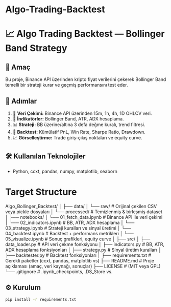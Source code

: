 # Algo-Trading-Backtest

# 📈 Algo Trading Backtest — Bollinger Band Strategy

## 🎯 Amaç
Bu proje, Binance API üzerinden kripto fiyat verilerini çekerek Bollinger Band temelli bir strateji kurar ve geçmiş performansını test eder.

## 🧩 Adımlar
1. 📡 **Veri Çekimi:** Binance API üzerinden 15m, 1h, 4h, 1D OHLCV veri.
2. 🧮 **İndikatörler:** Bollinger Band, ATR, ADX hesaplama.
3. 📊 **Strateji:** BB üzerine/altına 3 defa değme kuralı, trend filtresi.
4. 🔁 **Backtest:** Kümülatif PnL, Win Rate, Sharpe Ratio, Drawdown.
5. 📈 **Görselleştirme:** Trade giriş-çıkış noktaları ve equity curve.

## 🛠️ Kullanılan Teknolojiler
- Python, ccxt, pandas, numpy, matplotlib, seaborn



# Target Structure

Algo_Bollinger_Backtest/
│
├── data/
│   └── raw/           # Orijinal çekilen CSV veya pickle dosyaları
│   └── processed/     # Temizlenmiş & birleşmiş dataset
│
├── notebooks/
│   └── 01_fetch_data.ipynb   # Binance API ile veri çekimi
│   └── 02_indicators.ipynb   # BB, ATR, ADX hesaplama
│   └── 03_strategy.ipynb     # Strateji kuralları ve sinyal üretimi
│   └── 04_backtest.ipynb     # Backtest + performans metrikleri
│   └── 05_visualize.ipynb    # Sonuç grafikleri, equity curve
│
├── src/
│   ├── data_loader.py   # API veri çekme fonksiyonu
│   ├── indicators.py    # BB, ATR, ADX hesaplama fonksiyonları
│   ├── strategy.py      # Sinyal üretim kuralları
│   ├── backtester.py    # Backtest fonksiyonları
│
├── requirements.txt     # Gerekli paketler (ccxt, pandas, matplotlib vs)
├── README.md            # Proje açıklaması (amaç, veri kaynağı, sonuçlar)
├── LICENSE              # (MIT veya GPL)
└── .gitignore           # .ipynb_checkpoints, .DS_Store vs.


## ⚙️ Kurulum
```bash
pip install -r requirements.txt
```
